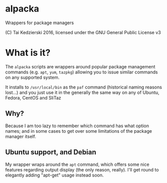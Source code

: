 # alpacka

Wrappers for package managers

(C) Tai Kedzierski 2016, licensed under the GNU General Public License v3

# What is it?

The `alpacka` scripts are wrappers around popular package management commands (e.g. `apt`, `yum`, `tazpkg`) allowing you to issue similar commands on any supported system.

It installs to `/usr/local/bin` as the `paf` command (historical naming reasons lost...) and you just use it in the generally the same way on any of Ubuntu, Fedora, CentOS and SliTaz

## Why?

Because I am too lazy to remember which command has what option names; and in some cases to get over some limitations of the package manager itself.

## Ubuntu support, and Debian

My wrapper wraps around the `apt` command, which offers some nice features regarding output display (the only reason, really). I'll get round to elegantly adding "apt-get" usage instead soon.
